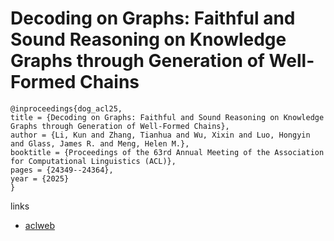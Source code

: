 # Decoding on Graphs: Faithful and Sound Reasoning on Knowledge Graphs through Generation of Well-Formed Chains

```
@inproceedings{dog_acl25,
title = {Decoding on Graphs: Faithful and Sound Reasoning on Knowledge Graphs through Generation of Well-Formed Chains},
author = {Li, Kun and Zhang, Tianhua and Wu, Xixin and Luo, Hongyin and Glass, James R. and Meng, Helen M.},
booktitle = {Proceedings of the 63rd Annual Meeting of the Association for Computational Linguistics (ACL)},
pages = {24349--24364},
year = {2025}
}
```

links
- [aclweb](https://aclanthology.org/2025.acl-long.1186/)
